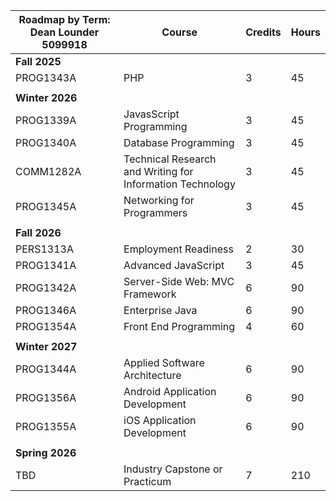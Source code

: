 | **Roadmap by Term:** Dean Lounder 5099918 | Course                                                    | Credits | Hours |
| ----------------------------------------- | --------------------------------------------------------- | ------- | ----- |
| **Fall 2025**                             |                                                           |         |       |
| PROG1343A                                 | PHP                                                       | 3       | 45    |
|                                           |                                                           |         |       |
| **Winter 2026**                           |                                                           |         |       |
| PROG1339A                                 | JavasScript Programming                                   | 3       | 45    |
| PROG1340A                                 | Database Programming                                      | 3       | 45    |
| COMM1282A                                 | Technical Research and Writing for Information Technology | 3       | 45    |
| PROG1345A                                 | Networking for Programmers                                | 3       | 45    |
|                                           |                                                           |         |       |
| **Fall 2026**                             |                                                           |         |       |
| PERS1313A                                 | Employment Readiness                                      | 2       | 30    |
| PROG1341A                                 | Advanced JavaScript                                       | 3       | 45    |
| PROG1342A                                 | Server-Side Web: MVC Framework                            | 6       | 90    |
| PROG1346A                                 | Enterprise Java                                           | 6       | 90    |
| PROG1354A                                 | Front End Programming                                     | 4       | 60    |
|                                           |                                                           |         |       |
| **Winter 2027**                           |                                                           |         |       |
| PROG1344A                                 | Applied Software Architecture                             | 6       | 90    |
| PROG1356A                                 | Android Application Development                           | 6       | 90    |
| PROG1355A                                 | iOS Application Development                               | 6       | 90    |
|                                           |                                                           |         |       |
| **Spring 2026**                           |                                                           |         |       |
| TBD                                       | Industry Capstone or Practicum                            | 7       | 210   |